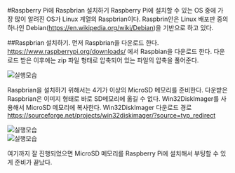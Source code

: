 ﻿#Raspberry Pi에 Raspbrian 설치하기 
Raspberry Pi에 설치할 수 있는 OS 중에 가장 많이 알려진 OS가 Linux 계열의 Raspbrian이다. Raspbrin안은 Linux 배포판 중의 하나인 Debian(https://en.wikipedia.org/wiki/Debian)을 기반으로 하고 있다. 

##Raspbrian 설치하기. 
먼저 Raspbrian을 다운로드 한다. https://www.raspberrypi.org/downloads/ 에서 Raspbian을 다운로드 한다. 다운로드 받은 이후에는 zip 파일 형태로 압축되어 있는 파일의 압축을 풀어준다. 

![실행모습](https://github.com/KoreaEva/IoT/blob/master/Labs/IoT_Hub/images/3-1-10.png)

Raspbrian을 설치하기 위해서는 4기가 이상의 MicroSD 메모리를 준비한다. 
다운받은 Raspbrian은 이미지 형태로 바로 SD메모리에 옮길 수 없다. Win32DiskImager를 사용해서 MicroSD 메모리에 복사한다. 
Win32DiskImager 다운로드 경로
https://sourceforge.net/projects/win32diskimager/?source=typ_redirect 

 ![실행모습](https://github.com/KoreaEva/IoT/blob/master/Labs/IoT_Hub/images/3-1-20.png)<br>
 ![실행모습](https://github.com/KoreaEva/IoT/blob/master/Labs/IoT_Hub/images/3-1-30.png)
 
여기까지 잘 진행되었으면 MicroSD 메모리를 Raspberry Pi에 설치해서 부팅할 수 있게 준비가 끝났다. 